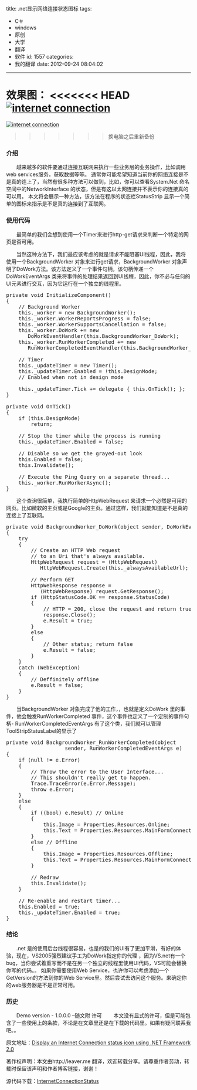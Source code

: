 title: .net显示网络连接状态图标
tags:
  - C＃
  - windows
  - 原创
  - 大学
  - 翻译
  - 软件
id: 1557
categories:
  - 我的翻译
date: 2012-09-24 08:04:02
---

效果图：
<<<<<<< HEAD
[![]({{BASE_PATH}}/images/ "internet connection")](http://leaverimage.b0.upaiyun.com/27419_o.jpg) 
=======
[![](/images/ "internet connection")](http://leaverimage.b0.upaiyun.com/27419_o.jpg) 
>>>>>>> 换电脑之后重新备份

### 介绍

　　越来越多的软件要通过连接互联网来执行一些业务层的业务操作，比如调用web services服务，获取数据等等。
通常你可能希望知道当前你的网络连接是不是真的连上了，当然有很多种方法可以做到，比如，你可以查看System.Net 命名空间中的NetworkInterface 的状态，但是有这以太网连接并不表示你的连接真的可以用。 本文将会展示一种方法，该方法在程序的状态栏StatusStrip 显示一个简单的图标来指示是不是真的连接到了互联网。

### 使用代码

　　最简单的我们会想到使用一个Timer来进行http-get请求来判断一个特定的网页是否可用。

　　当然这种方法下，我们最应该考虑的就是请求不能阻塞UI线程，因此，我将使用一个BackgroundWorker 对象来进行get请求，BackgroundWorker 对象声明了DoWork方法。该方法定义了一个事件句柄，该句柄传递一个DoWorkEventArgs 类来将事件的处理结果返回到UI线程，因此，你不必与任何的UI元素进行交互，因为它运行在一个独立的线程里。

<pre class="lang:c# decode:true " >private void InitializeComponent()
{
    // Background Worker
    this._worker = new BackgroundWorker();
    this._worker.WorkerReportsProgress = false;
    this._worker.WorkerSupportsCancellation = false;
    this._worker.DoWork += new 
       DoWorkEventHandler(this.BackgroundWorker_DoWork);
    this._worker.RunWorkerCompleted += new 
       RunWorkerCompletedEventHandler(this.BackgroundWorker_RunWorkerCompleted);

    // Timer
    this._updateTimer = new Timer();
    this._updateTimer.Enabled = !this.DesignMode;
    // Enabled when not in design mode

    this._updateTimer.Tick += delegate { this.OnTick(); };
}

private void OnTick()
{
    if (this.DesignMode)
        return;

    // Stop the timer while the process is running
    this._updateTimer.Enabled = false;

    // Disable so we get the grayed-out look
    this.Enabled = false;
    this.Invalidate();

    // Execute the Ping Query on a separate thread...
    this._worker.RunWorkerAsync();
}</pre> 

　　这个查询很简单，我执行简单的HttpWebRequest 来请求一个必然是可用的网页。比如微软的主页或是Google的主页。通过这样，我们就能知道是不是真的连接上了互联网。

<pre class="lang:c# decode:true " >private void BackgroundWorker_DoWork(object sender, DoWorkEventArgs e)
{
    try
    {
        // Create an HTTP Web request
        // to an Uri that's always available.
        HttpWebRequest request = (HttpWebRequest) 
           HttpWebRequest.Create(this._alwaysAvailableUrl);

        // Perform GET
        HttpWebResponse response = 
           (HttpWebResponse) request.GetResponse();
        if (HttpStatusCode.OK == response.StatusCode)
        {
            // HTTP = 200, close the request and return true
            response.Close();
            e.Result = true;
        }
        else
        {
            // Other status; return false
            e.Result = false;
        }
    }
    catch (WebException)
    {
        // Deffinitely offline
        e.Result = false;
    }
}</pre> 

　　当BackgroundWorker 对象完成了他的工作，，也就是定义DoWork 里的事件，他会触发RunWorkerCompleted 事件，这个事件也定义了一个定制的事件句柄- RunWorkerCompletedEventArgs 有了这个类，我们就可以管理ToolStripStatusLabel的显示了

<pre class="lang:c# decode:true " >private void BackgroundWorker_RunWorkerCompleted(object 
                   sender, RunWorkerCompletedEventArgs e)
{
    if (null != e.Error)
    {
        // Throw the error to the User Interface...
        // This shouldn't really get to happen.
        Trace.TraceError(e.Error.Message);
        throw e.Error;
    }
    else
    {
        if ((bool) e.Result) // Online
        {
            this.Image = Properties.Resources.Online;
            this.Text = Properties.Resources.MainFormConnectionStatusOnline;
        }
        else // Offline
        {
            this.Image = Properties.Resources.Offline;
            this.Text = Properties.Resources.MainFormConnectionStatusOffline;
        }

        // Redraw
        this.Invalidate();
    }

    // Re-enable and restart timer...
    this.Enabled = true;
    this._updateTimer.Enabled = true;
}</pre> 

### 结论

　　.net 是的使用后台线程很容易，也是的我们的UI有了更加平滑，有好的体验，现在，VS2005强烈建议手工为DoWork指定你的代理 ，因为VS.net有一个bug，当你尝试着重写而不是在另一个独立的线程里使用UI代码，VS可能会替换你写的代码。。
如果你需要使用Web Service，也许你可以考虑添加一个GetVersion的方法到你的Web Service里。然后尝试去访问这个服务。来确定你的web服务器是不是正常可用。

### 历史

　　Demo  version - 1.0.0.0 –随文附
<v>许可</strong>
　　本文没有显式的许可，但是可能包含了一些使用上的条款，不论是在文章里还是在下载的代码里。如果有疑问联系我吧。。

原文地址：[Display an Internet Connection status icon using .NET Framework 2.0](http://www.codeproject.com/Articles/11045/Display-an-Internet-Connection-status-icon-using-N)

著作权声明：本文由http://leaver.me 翻译，欢迎转载分享。请尊重作者劳动，转载时保留该声明和作者博客链接，谢谢！

源代码下载：[InternetConnectionStatus](http://pan.baidu.com/share/link?shareid=61578&uk=1493685990)